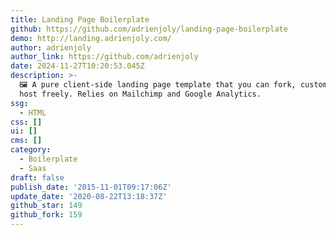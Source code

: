 ```yaml
---
title: Landing Page Boilerplate
github: https://github.com/adrienjoly/landing-page-boilerplate
demo: http://landing.adrienjoly.com/
author: adrienjoly
author_link: https://github.com/adrienjoly
date: 2024-11-27T10:20:53.045Z
description: >-
  🖼 A pure client-side landing page template that you can fork, customize and
  host freely. Relies on Mailchimp and Google Analytics.
ssg:
  - HTML
css: []
ui: []
cms: []
category:
  - Boilerplate
  - Saas
draft: false
publish_date: '2015-11-01T09:17:06Z'
update_date: '2020-08-22T13:18:37Z'
github_star: 149
github_fork: 159
---
```

